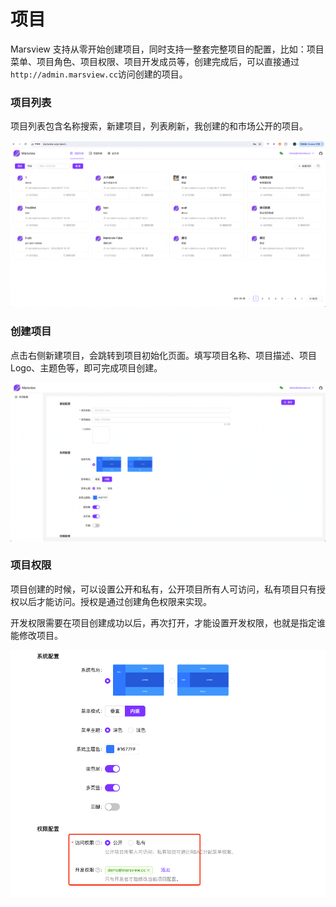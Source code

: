 # 项目

Marsview 支持从零开始创建项目，同时支持一整套完整项目的配置，比如：项目菜单、项目角色、项目权限、项目开发成员等，创建完成后，可以直接通过`http://admin.marsview.cc`访问创建的项目。

### 项目列表

项目列表包含名称搜索，新建项目，列表刷新，我创建的和市场公开的项目。

![项目列表](./../assets/project/project-list.png)

### 创建项目

点击右侧新建项目，会跳转到项目初始化页面。填写项目名称、项目描述、项目 Logo、主题色等，即可完成项目创建。

![项目列表](./../assets/project/config.png)

### 项目权限

项目创建的时候，可以设置公开和私有，公开项目所有人可访问，私有项目只有授权以后才能访问。授权是通过创建角色权限来实现。

开发权限需要在项目创建成功以后，再次打开，才能设置开发权限，也就是指定谁能修改项目。

![项目列表](./../assets/project/project_limit.png)
